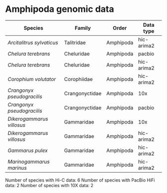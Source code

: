 # Amphipoda genomic data

| Species | Family | Order | Data type |
| -- | --- | --- | --- |
| *Arcitalitrus sylvaticus* | Talitridae | Amphipoda | hic-arima2 |
| *Chelura terebrans* | Cheluridae | Amphipoda | pacbio |
| *Chelura terebrans* | Cheluridae | Amphipoda | hic-arima2 |
| *Corophium volutator* | Corophiidae | Amphipoda | hic-arima2 |
| *Crangonyx pseudogracilis* | Crangonyctidae | Amphipoda | 10x |
| *Crangonyx pseudogracilis* | Crangonyctidae | Amphipoda | pacbio |
| *Dikerogammarus villosus* | Gammaridae | Amphipoda | 10x |
| *Dikerogammarus villosus* | Gammaridae | Amphipoda | hic-arima2 |
| *Gammarus pulex* | Gammaridae | Amphipoda | hic-arima2 |
| *Marinogammarus marinus* | Gammaridae | Amphipoda | hic-arima2 |

Number of species with Hi-C data: 6
Number of species with PacBio HiFi data: 2
Number of species with 10X data: 2
